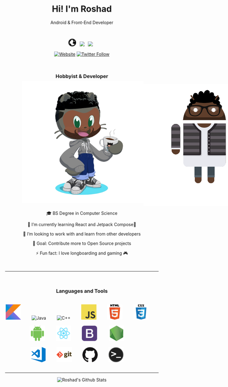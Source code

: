 <div>
    <h1 align='center'> Hi! I'm Roshad</h1>
    <p align='center'> Android & Front-End Developer</u></p>
  </br>

  <p align='center'>
  <a href="https://roshadguerrier.com"><img height="25" src="https://raw.githubusercontent.com/iconic/open-iconic/master/svg/globe.svg"></a>&nbsp;&nbsp;
  <a href="https://twitter.com/roshadgu"><img height="30" src="https://cdn.jsdelivr.net/npm/simple-icons@v3/icons/twitter.svg"></a>&nbsp;&nbsp;
  <a href="https://linkedin.com/in/roshadgu/"><img height="30" src="https://cdn.jsdelivr.net/npm/simple-icons@v3/icons/linkedin.svg"></a>&nbsp;&nbsp;

</div>

<div align='center'>

[![Website](https://img.shields.io/website?label=roshadguerrier.com&style=for-the-badge&url=https%3A%2F%2Fjackevans.dev)](https://roshadguerrier.com)
[![Twitter Follow](https://img.shields.io/twitter/follow/roshadgu?color=1DA1F2&logo=twitter&style=for-the-badge)](https://twitter.com/intent/follow?original_referer=https%3A%2F%2Fgithub.com%2Fjackevans_dev&screen_name=jackevans_dev)

</div>
</br>

<!-- ABOUT:START -->

<div align='center'>
<h3>Hobbyist & Developer</h3>

<div style= "display: flex">
<img style= "float: right; margin-left: 55px; margin-top: -10px" height="400" width="400" alt="Android Me" width="500px" height="500px" src="images/Octocat.png"/>
<img style= "float: left;" height="400" width="400" alt="Android Me" width="500px" height="500px" src="images/roshad3.gif"/>
</div>

<p>🎓 BS Degree in Computer Science</p>
<p>🤔 I’m currently learning React and Jetpack Compose🚀</p>
<p>👯 I’m looking to work with and learn from other developers</p>
<p>🥅 Goal: Contribute more to Open Source projects</p>
<p>⚡ Fun fact: I love longboarding and gaming 🎮 </p>

</div>
<!-- ABOUT:END -->

<br/>

---

<br/>

<div align='center'>
<h3>Languages and Tools</h3>
</br>
<img alt="Kotlin" width="50px" src="https://raw.githubusercontent.com/github/explore/80688e429a7d4ef2fca1e82350fe8e3517d3494d/topics/kotlin/kotlin.png"/>&nbsp;&nbsp;&nbsp;&nbsp;&nbsp;&nbsp;&nbsp;&nbsp;
<img alt="Java" width="50px" src="https://img.icons8.com/ios-filled/50/000000/java-coffee-cup-logo--v1.png" />&nbsp;&nbsp;&nbsp;&nbsp;&nbsp;&nbsp;&nbsp;&nbsp;
<img alt="C++" width="50px" src="https://img.icons8.com/color/48/000000/c-plus-plus-logo.png" />&nbsp;&nbsp;&nbsp;&nbsp;&nbsp;&nbsp;&nbsp;&nbsp;
<img alt="JavaScript" width="50px" src="https://raw.githubusercontent.com/github/explore/80688e429a7d4ef2fca1e82350fe8e3517d3494d/topics/javascript/javascript.png" />&nbsp;&nbsp;&nbsp;&nbsp;&nbsp;&nbsp;&nbsp;&nbsp;
<img alt="HTML5" width="50px" src="https://raw.githubusercontent.com/github/explore/80688e429a7d4ef2fca1e82350fe8e3517d3494d/topics/html/html.png" />&nbsp;&nbsp;&nbsp;&nbsp;&nbsp;&nbsp;&nbsp;&nbsp;
<img alt="CSS3" width="50px" src="https://raw.githubusercontent.com/github/explore/80688e429a7d4ef2fca1e82350fe8e3517d3494d/topics/css/css.png" />&nbsp;&nbsp;&nbsp;&nbsp;&nbsp;&nbsp;&nbsp;&nbsp;
</br></br>
<img alt="Android" width="50px" src="https://raw.githubusercontent.com/github/explore/80688e429a7d4ef2fca1e82350fe8e3517d3494d/topics/android/android.png" />&nbsp;&nbsp;&nbsp;&nbsp;&nbsp;&nbsp;&nbsp;&nbsp;
<img alt="React" width="50px" src="https://raw.githubusercontent.com/github/explore/80688e429a7d4ef2fca1e82350fe8e3517d3494d/topics/react/react.png" />&nbsp;&nbsp;&nbsp;&nbsp;&nbsp;&nbsp;&nbsp;&nbsp;
<img alt="Bootstrap" width="50px" src="https://raw.githubusercontent.com/github/explore/361e2821e2dea67711cde99c9c40ed357061cf27/topics/bootstrap/bootstrap.png" />&nbsp;&nbsp;&nbsp;&nbsp;&nbsp;&nbsp;&nbsp;&nbsp;&nbsp;
<img alt="Node.js" width="50px" src="https://raw.githubusercontent.com/github/explore/80688e429a7d4ef2fca1e82350fe8e3517d3494d/topics/nodejs/nodejs.png" />&nbsp;&nbsp;&nbsp;&nbsp;&nbsp;&nbsp;&nbsp;&nbsp;
</br></br>
<img alt="Visual Studio Code" width="50px" src="https://raw.githubusercontent.com/github/explore/80688e429a7d4ef2fca1e82350fe8e3517d3494d/topics/visual-studio-code/visual-studio-code.png"/>&nbsp;&nbsp;&nbsp;&nbsp;&nbsp;&nbsp;&nbsp;&nbsp;
<img alt="Git" width="50px" src="https://raw.githubusercontent.com/github/explore/80688e429a7d4ef2fca1e82350fe8e3517d3494d/topics/git/git.png" />&nbsp;&nbsp;&nbsp;&nbsp;&nbsp;&nbsp;&nbsp;&nbsp;
<img alt="GitHub" width="50px" src="https://raw.githubusercontent.com/github/explore/78df643247d429f6cc873026c0622819ad797942/topics/github/github.png" />&nbsp;&nbsp;&nbsp;&nbsp;&nbsp;&nbsp;&nbsp;&nbsp;
<img alt="Terminal" width="50px" src="https://raw.githubusercontent.com/github/explore/80688e429a7d4ef2fca1e82350fe8e3517d3494d/topics/terminal/terminal.png"/>&nbsp;&nbsp;&nbsp;&nbsp;&nbsp;&nbsp;&nbsp;&nbsp;
</div>
</br>

---

<div align='center'>
  <div align='center'>
  <div align='center'>
  <img alt="Roshad's Github Stats" src="https://github-readme-stats.vercel.app/api?username=roshadgu&show_icons=true&hide_border=true"/>
</div>
</div>
</div>

[website]: https://www.roshadguerrier.com
[twitter]: https://twitter.com/roshadgu
[linkedin]: https://www.linkedin.com/in/roshadgu
